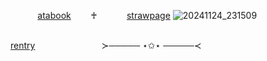 ‌  ‌  ‌  ‌  ‌  ‌  ‌  ‌   ‌  ‌  ‌ [atabook](https://squiirrel.atabook.org) ‌  ‌  ‌  ‌  ‌  ‌  ‌  ‌    ‌‌  ‌  ‌   ♰‌  ‌  ‌  ‌  ‌‌  ‌  ‌  ‌  ‌  ‌  ‌  ‌  ‌[strawpage](https://squiirrel.straw.page/)
![20241124_231509](https://github.com/user-attachments/assets/de30e609-dbeb-43a0-aed5-6db99091c9dd)

‌  ‌  ‌  ‌  ‌  ‌  ‌  ‌  ‌  
‌  ‌  ‌  ‌  ‌  ‌  ‌  ‌  ‌  ‌  ‌ ‌  ‌  ‌  ‌  ‌  ‌  ‌  ‌  ‌  ‌  ‌  ‌  ‌  ‌  ‌  ‌  ‌  ‌  ‌  ‌  ‌  ‌  [rentry](https://rentry.co/deanpup) ‌  ‌  ‌  ‌  ‌  ‌  ‌  ‌  ‌  ‌  ‌ ‌  ‌  ‌  ‌
‌  ‌‌  ‌  ‌  ‌  ‌  ‌  ‌  ‌  ‌  ‌  ‌ ‌  ‌  ‌  ‌  ‌  ‌  ‌  ‌  ‌ ‌  ‌  ‌  ‌  ‌  ‌  ‌  ‌  ‌  ‌    ≻───── ⋆✩⋆ ─────≺
